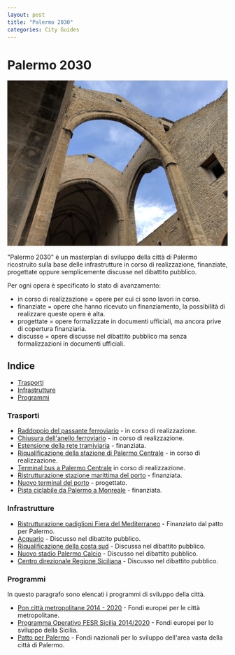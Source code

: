 ```yaml
---
layout: post
title: "Palermo 2030"
categories: City Guides
---
```


# Palermo 2030

![Spasimo](https://raw.githubusercontent.com/marcofromsicily/blog/master/images/archi-spasimo.jpg)

"Palermo 2030" è un masterplan di sviluppo della città di Palermo ricostruito sulla base delle infrastrutture in corso di realizzazione, finanziate, progettate oppure semplicemente discusse nel dibattito pubblico.  

Per ogni opera è specificato lo stato di avanzamento: 

- in corso di realizzazione = opere per cui ci sono lavori in corso.
- finanziate = opere che hanno ricevuto un finanziamento, la possibilità di realizzare queste opere è alta.
- progettate = opere formalizzate in documenti ufficiali, ma ancora prive di copertura finanziaria.
- discusse = opere discusse nel dibattito pubblico ma senza formalizzazioni in documenti ufficiali.

## Indice

* [Trasporti](#trasporti)
* [Infrastrutture](#infrastrutture)
* [Programmi](#programmi)

### Trasporti

* [Raddoppio del passante ferroviario](https://it.wikipedia.org/wiki/Passante_ferroviario_di_Palermo) - in corso di realizzazione.
* [Chiusura dell'anello ferroviario](https://www.comune.palermo.it/grandi_opere_anello.php) - in corso di realizzazione. 
* [Estensione della rete tramiviaria](https://www.concorsotrampalermo.concorrimi.it/) - finanziata.
* [Riqualificazione della stazione di Palermo Centrale](http://www.grandistazioni.it/cms/v/index.jsp?vgnextoid=45ec32a49adea110VgnVCM1000003f16f90aRCRD) - in corso di realizzazione.
* [Terminal bus a Palermo Centrale](http://palermo.mobilita.org/tag/terminal-bus/) in corso di realizzazione.
* [Ristrutturazione stazione marittima del porto](https://it.wikipedia.org/wiki/Stazione_di_Palermo_Marittima) - finanziata.
* [Nuovo terminal del porto](http://www.portpalermo.it/it/component/content/article/40-bandi-di-gara/672-cig-7348910062-concorso-internazionale-di-idee-per-la-progettazione-terminal-ro-ro) - progettato.
* [Pista ciclabile da Palermo a Monreale](https://www.concorsogreenwaypamonreale.concorrimi.it/) - finanziata.

### Infrastrutture

* [Ristrutturazione padiglioni Fiera del Mediterraneo](https://www.comune.palermo.it/js/server/uploads/_29042016194414.pdf) - Finanziato dal patto per Palermo.
* [Acquario](https://www.blogsicilia.it/palermo/nascera-un-acquario-a-palermo-torna-in-auge-lidea-da-10-milioni-di-euro-di-investimento-per-il-turismo/429452/) - Discusso nel dibattito pubblico.
* [Riqualificazione della costa sud](http://palermo.mobilita.org/tag/costa-sud/) - Discussa nel dibattito pubblico.
* [Nuovo stadio Palermo Calcio](https://youtu.be/FekmxLjxSvU) - Discusso nel dibattito pubblico.
* [Centro direzionale Regione Siciliana](http://gds.it/2018/03/19/regione-progetto-da-280-milioni-per-un-mega-centro-direzionale-a-palermo_820536/) - Discusso nel dibattito pubblico.

### Programmi

In questo paragrafo sono elencati i programmi di sviluppo della città.

* [Pon città metropolitane 2014 - 2020](http://www.ponmetro.it/home/ecosistema/viaggio-nei-cantieri-pon-metro/pon-metro-palermo/) - Fondi europei per le città metropolitane.
* [Programma Operativo FESR Sicilia 2014/2020](https://www.euroinfosicilia.it/) - Fondi europei per lo sviluppo della Sicilia.
* [Patto per Palermo](http://www.governo.it/sites/governo.it/files/20160430_Patto_Palermo-Scheda_interventi.pdf) - Fondi nazionali per lo sviluppo dell'area vasta della città di Palermo.
